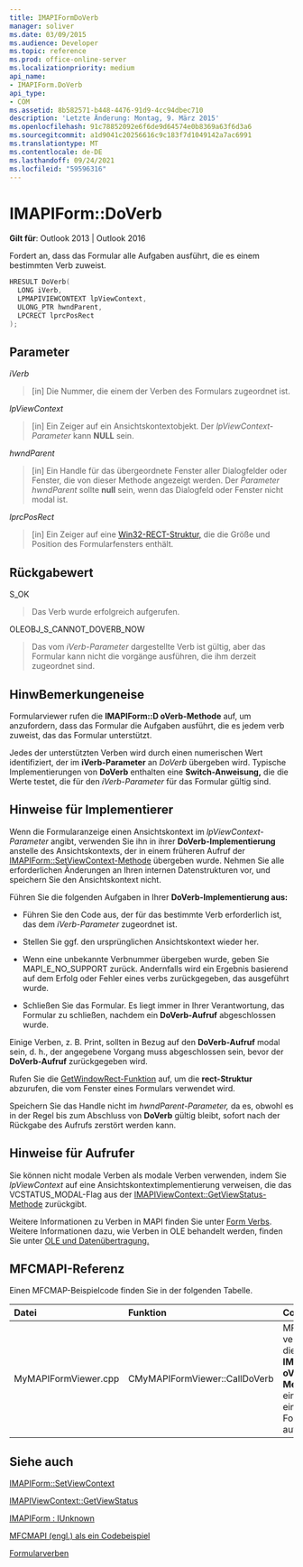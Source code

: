 ```yaml
---
title: IMAPIFormDoVerb
manager: soliver
ms.date: 03/09/2015
ms.audience: Developer
ms.topic: reference
ms.prod: office-online-server
ms.localizationpriority: medium
api_name:
- IMAPIForm.DoVerb
api_type:
- COM
ms.assetid: 8b582571-b448-4476-91d9-4cc94dbec710
description: 'Letzte Änderung: Montag, 9. März 2015'
ms.openlocfilehash: 91c78852092e6f6de9d64574e0b8369a63f6d3a6
ms.sourcegitcommit: a1d9041c20256616c9c183f7d1049142a7ac6991
ms.translationtype: MT
ms.contentlocale: de-DE
ms.lasthandoff: 09/24/2021
ms.locfileid: "59596316"
---
```

# <a name="imapiformdoverb"></a>IMAPIForm::DoVerb

  
  
**Gilt für**: Outlook 2013 | Outlook 2016 
  
Fordert an, dass das Formular alle Aufgaben ausführt, die es einem bestimmten Verb zuweist.
  
```cpp
HRESULT DoVerb(
  LONG iVerb,
  LPMAPIVIEWCONTEXT lpViewContext,
  ULONG_PTR hwndParent,
  LPCRECT lprcPosRect
);
```

## <a name="parameters"></a>Parameter

 _iVerb_
  
> [in] Die Nummer, die einem der Verben des Formulars zugeordnet ist.
    
 _lpViewContext_
  
> [in] Ein Zeiger auf ein Ansichtskontextobjekt. Der  _lpViewContext-Parameter_ kann **NULL** sein.
    
 _hwndParent_
  
> [in] Ein Handle für das übergeordnete Fenster aller Dialogfelder oder Fenster, die von dieser Methode angezeigt werden. Der  _Parameter hwndParent_ sollte **null** sein, wenn das Dialogfeld oder Fenster nicht modal ist. 
    
 _lprcPosRect_
  
> [in] Ein Zeiger auf eine [Win32-RECT-Struktur,](https://msdn.microsoft.com/library/dd162897%28VS.85%29.aspx) die die Größe und Position des Formularfensters enthält. 
    
## <a name="return-value"></a>Rückgabewert

S_OK 
  
> Das Verb wurde erfolgreich aufgerufen.
    
OLEOBJ_S_CANNOT_DOVERB_NOW 
  
> Das vom  _iVerb-Parameter_ dargestellte Verb ist gültig, aber das Formular kann nicht die vorgänge ausführen, die ihm derzeit zugeordnet sind. 
    
## <a name="remarks"></a>HinwBemerkungeneise

Formularviewer rufen die **IMAPIForm::D oVerb-Methode** auf, um anzufordern, dass das Formular die Aufgaben ausführt, die es jedem verb zuweist, das das Formular unterstützt. 
  
Jedes der unterstützten Verben wird durch einen numerischen Wert identifiziert, der im **iVerb-Parameter** an  _DoVerb_ übergeben wird. Typische Implementierungen von **DoVerb** enthalten eine **Switch-Anweisung,** die die Werte testet, die für den  _iVerb-Parameter_ für das Formular gültig sind. 
  
## <a name="notes-to-implementers"></a>Hinweise für Implementierer

Wenn die Formularanzeige einen Ansichtskontext im  _lpViewContext-Parameter_ angibt, verwenden Sie ihn in ihrer **DoVerb-Implementierung** anstelle des Ansichtskontexts, der in einem früheren Aufruf der [IMAPIForm::SetViewContext-Methode](imapiform-setviewcontext.md) übergeben wurde. Nehmen Sie alle erforderlichen Änderungen an Ihren internen Datenstrukturen vor, und speichern Sie den Ansichtskontext nicht. 
  
Führen Sie die folgenden Aufgaben in Ihrer **DoVerb-Implementierung aus:** 
  
- Führen Sie den Code aus, der für das bestimmte Verb erforderlich ist, das dem  _iVerb-Parameter_ zugeordnet ist. 
    
- Stellen Sie ggf. den ursprünglichen Ansichtskontext wieder her.
    
- Wenn eine unbekannte Verbnummer übergeben wurde, geben Sie MAPI_E_NO_SUPPORT zurück. Andernfalls wird ein Ergebnis basierend auf dem Erfolg oder Fehler eines verbs zurückgegeben, das ausgeführt wurde.
    
- Schließen Sie das Formular. Es liegt immer in Ihrer Verantwortung, das Formular zu schließen, nachdem ein **DoVerb-Aufruf** abgeschlossen wurde. 
    
Einige Verben, z. B. Print, sollten in Bezug auf den **DoVerb-Aufruf** modal sein, d. h., der angegebene Vorgang muss abgeschlossen sein, bevor der **DoVerb-Aufruf** zurückgegeben wird. 
  
Rufen Sie die [GetWindowRect-Funktion](https://msdn.microsoft.com/library/ms633519) auf, um die **rect-Struktur** abzurufen, die vom Fenster eines Formulars verwendet wird. 
  
Speichern Sie das Handle nicht im  _hwndParent-Parameter,_ da es, obwohl es in der Regel bis zum Abschluss von **DoVerb** gültig bleibt, sofort nach der Rückgabe des Aufrufs zerstört werden kann.
  
## <a name="notes-to-callers"></a>Hinweise für Aufrufer

Sie können nicht modale Verben als modale Verben verwenden, indem Sie  _lpViewContext_ auf eine Ansichtskontextimplementierung verweisen, die das VCSTATUS_MODAL-Flag aus der [IMAPIViewContext::GetViewStatus-Methode](imapiviewcontext-getviewstatus.md) zurückgibt. 
  
Weitere Informationen zu Verben in MAPI finden Sie unter [Form Verbs](form-verbs.md). Weitere Informationen dazu, wie Verben in OLE behandelt werden, finden Sie unter [OLE und Datenübertragung.](https://msdn.microsoft.com/library/ms693425%28VS.85%29.aspx)
  
## <a name="mfcmapi-reference"></a>MFCMAPI-Referenz

Einen MFCMAP-Beispielcode finden Sie in der folgenden Tabelle.
  
|**Datei**|**Funktion**|**Comment**|
|:-----|:-----|:-----|
|MyMAPIFormViewer.cpp  <br/> |CMyMAPIFormViewer::CallDoVerb  <br/> |MFCMAPI verwendet die **IMAPIForm::D oVerb-Methode,** um ein Verb auf einem Formular aufzurufen.  <br/> |
   
## <a name="see-also"></a>Siehe auch



[IMAPIForm::SetViewContext](imapiform-setviewcontext.md)
  
[IMAPIViewContext::GetViewStatus](imapiviewcontext-getviewstatus.md)
  
[IMAPIForm : IUnknown](imapiformiunknown.md)


[MFCMAPI (engl.) als ein Codebeispiel](mfcmapi-as-a-code-sample.md)
  
[Formularverben](form-verbs.md)

